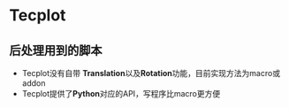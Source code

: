 # Tecplot
## 后处理用到的脚本
- Tecplot没有自带 **Translation**以及**Rotation**功能，目前实现方法为macro或addon
- Tecplot提供了**Python**对应的API，写程序比macro更方便
